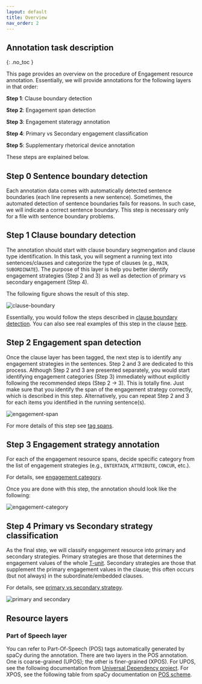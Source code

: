 ```yaml
---
layout: default
title: Overview
nav_order: 2
---
```



## Annotation task description
{: .no_toc }

This page provides an overview on the procedure of Engagement resource annotation. 
Essentially, we will provide annotations for the following layers in that order:

**Step 1**: Clause boundary detection

**Step 2**: Engagement span detection

**Step 3**: Engagement stateragy annotation

**Step 4**: Primary vs Secondary engagement classification

**Step 5**: Supplementary rhetorical device annotation

These steps are explained below.

## Step 0 Sentence boundary detection

Each annotation data comes with automatically detected sentence boundaries (each line represents a new sentence). Sometimes, the automated detection of sentence boundaries fails for reasons. In such case, we will indicate a correct sentence boundary. This step is necessary only for a file with sentence boundary problems.



## Step 1 Clause boundary detection

The annotation should start with clause boundary segmengation and clause type identification. In this task, you will segment a running text into sentences/clauses and categorize the type of clauses (e.g., `MAIN`, `SUBORDINATE`).
The purpose of this layer is help you better identify engagement strategies (Step 2 and 3) as well as detection of primary vs secondary engagement (Step 4).

The following figure shows the result of this step.

![clause-boundary](../figures/procedures/clause.png)


Essentially, you would follow the steps described in [clause boundary detection](1_Clause/index.md).
You can also see real examples of this step in the clause [here](1_Clause/cl_strategies.md).


## Step 2 Engagement span detection

Once the clause layer has been tagged, the next step is to identify any engagement strategies in the sentences. Step 2 and 3 are dedicated to this process. 
Although Step 2 and 3 are presented separately, you would start identifying engagement categories (Step 3) immediately without explicitly following the recommended steps (Step 2 -> 3). This is totally fine. Just make sure that you identify the span of the engagement strategy correctly, which is described in this step. Alternatively, you can repeat Step 2 and 3 for each items you identified in the running sentence(s).

![engagement-span](../figures/procedures/engagement_span.png)

For more details of this step see [tag spans](2_Step2_tag_spans.md).


## Step 3 Engagement strategy annotation

For each of the engagement resource spans, decide specific category from the list of engagement strategies (e.g., `ENTERTAIN`, `ATTRIBUTE`, `CONCUR`, etc.).

For details, see [engagement category](3_Categories/index.md).

Once you are done with this step, the annotation should look like the following:

![engagement-category](../figures/procedures/engagement_category.png)


## Step 4 Primary vs Secondary strategy classification

As the final step, we will classify engagement resource into primary and secondary strategies.
Primary strategies are those that determines the engagement values of the whole [T-unit](../docs/1_Basic_grammar.md#terminal-unit-t-unit).
Secondary strategies are those that supplement the primary engagement values in the clause; this often occurs (but not always) in the subordinate/embedded clauses.


For details, see [primary vs secondary strategy](Step4_primary_secondary.md).

![primary and secondary](../figures/procedures/primary.png)


## Resource layers

### Part of Speech layer

You can refer to Part-Of-Speech (POS) tags automatically generated by spaCy during the annotation. 
There are two layers in the POS annotation. One is coarse-grained (UPOS); the other is finer-grained (XPOS).
For UPOS, see the following documentation from [Universal Dependency project](https://universaldependencies.org/u/pos/).
For XPOS, see the following table from spaCy documentation on [POS scheme](https://v2.spacy.io/api/annotation#pos-tagging).

